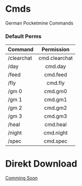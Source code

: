 # Cmds
German Pocketmine Commands

### Default Perms
| Command       | Permission    |
| ------------- |:-------------:|
| /clearchat    | cmd.clearchat |
| /day          | cmd.day       |
| /feed         | cmd.feed      |
| /fly          | cmd.fly       |
| /gm 0         | cmd.gm0       |
| /gm 1         | cmd.gm1       |
| /gm 2         | cmd.gm2       |
| /gm 3         | cmd.gm3       |
| /heal         | cmd.heal      |
| /night        | cmd.night     |
| /spec         | cmd.spec      |

# Direkt Download
[Comming Soon](https://i2.wp.com/www.rvpfeil-plattenhardt.de/wp-content/uploads/2017/05/Coming-Soon.png)
